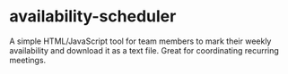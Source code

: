 # availability-scheduler
A simple HTML/JavaScript tool for team members to mark their weekly availability and download it as a text file. Great for coordinating recurring meetings.
